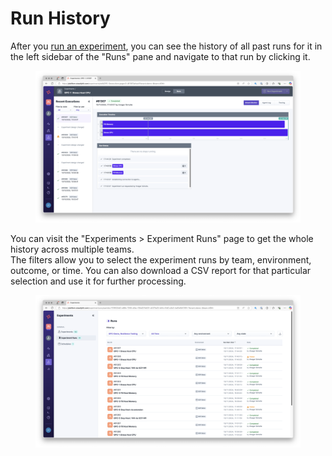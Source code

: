 # Run History

After you [run an experiment](run.md), you can see the history of all past runs for it in the left sidebar of the "Runs" pane and navigate to that run by clicking it.

<figure><img src="../../.gitbook/assets/image (1).png" alt="Experiment Run View with History" width="563"><figcaption></figcaption></figure>

You can visit the "Experiments > Experiment Runs" page to get the whole history across multiple teams.\
The filters allow you to select the experiment runs by team, environment, outcome, or time. You can also download a CSV report for that particular selection and use it for further processing.

<figure><img src="../../.gitbook/assets/image.png" alt="Experiment Run History" width="563"><figcaption></figcaption></figure>
